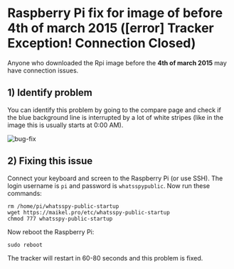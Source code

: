 # Raspberry Pi fix for image of before 4th of march 2015 ([error] Tracker Exception! Connection Closed)

Anyone who downloaded the Rpi image before the **4th of march 2015** may have connection issues. 

## 1) Identify problem

You can identify this problem by going to the compare page and check if the blue background line is interrupted by a lot of white stripes (like in the image this is usually starts at 0:00 AM).

![bug-fix](https://gitlab.maikel.pro/uploads/maikeldus/WhatsSpy-Public/9f007f8bb0/bug-fix.png)

## 2) Fixing this issue

Connect your keyboard and screen to the Raspberry Pi (or use SSH). The login username is `pi` and password is `whatsspypublic`. Now run these commands:
```
rm /home/pi/whatsspy-public-startup
wget https://maikel.pro/etc/whatsspy-public-startup
chmod 777 whatsspy-public-startup
```

Now reboot the Raspberry Pi:
```
sudo reboot
```
The tracker will restart in 60-80 seconds and this problem is fixed.
